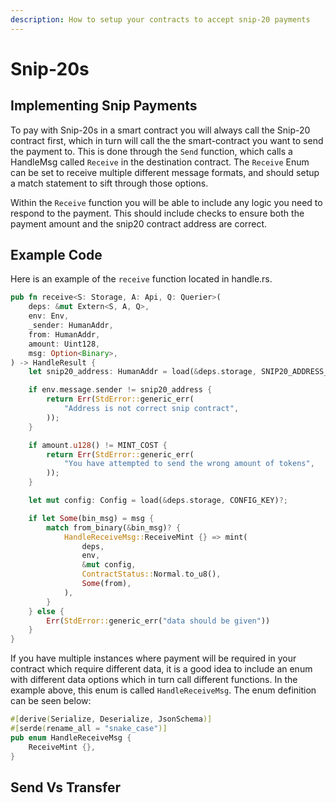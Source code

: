 ```yaml
---
description: How to setup your contracts to accept snip-20 payments
---
```


# Snip-20s

## Implementing Snip Payments&#x20;

To pay with Snip-20s in a smart contract you will always call the Snip-20 contract first, which in turn will call the the smart-contract you want to send the payment to. This is done through the `Send` function, which calls a HandleMsg called `Receive` in the destination contract. The `Receive` Enum can be set to receive multiple different message formats, and should setup a match statement to sift through those options.

Within the `Receive` function you will be able to include any logic you need to respond to the payment. This should include checks to ensure both the payment amount and the snip20 contract address are correct.

## Example Code

Here is an example of the `receive` function located in handle.rs.

```rust
pub fn receive<S: Storage, A: Api, Q: Querier>(
    deps: &mut Extern<S, A, Q>,
    env: Env,
    _sender: HumanAddr,
    from: HumanAddr,
    amount: Uint128,
    msg: Option<Binary>,
) -> HandleResult {
    let snip20_address: HumanAddr = load(&deps.storage, SNIP20_ADDRESS_KEY)?;

    if env.message.sender != snip20_address {
        return Err(StdError::generic_err(
            "Address is not correct snip contract",
        ));
    }

    if amount.u128() != MINT_COST {
        return Err(StdError::generic_err(
            "You have attempted to send the wrong amount of tokens",
        ));
    }

    let mut config: Config = load(&deps.storage, CONFIG_KEY)?;

    if let Some(bin_msg) = msg {
        match from_binary(&bin_msg)? {
            HandleReceiveMsg::ReceiveMint {} => mint(
                deps,
                env,
                &mut config,
                ContractStatus::Normal.to_u8(),
                Some(from),
            ),
        }
    } else {
        Err(StdError::generic_err("data should be given"))
    }
}
```

If you have multiple instances where payment will be required in your contract which require different data, it is a good idea to include an enum with different data options which in turn call different functions. In the example above, this enum is called `HandleReceiveMsg`. The enum definition can be seen below:

```rust
#[derive(Serialize, Deserialize, JsonSchema)]
#[serde(rename_all = "snake_case")]
pub enum HandleReceiveMsg {
    ReceiveMint {},
}
```

## Send Vs Transfer&#x20;
